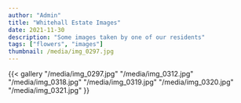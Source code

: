 ```yaml
---
author: "Admin"
title: "Whitehall Estate Images"
date: 2021-11-30
description: "Some images taken by one of our residents"
tags: ["flowers", "images"]
thumbnail: /media/img_0297.jpg
---
```

{{< gallery
"/media/img_0297.jpg"
"/media/img_0312.jpg"
"/media/img_0318.jpg"
"/media/img_0319.jpg"
"/media/img_0320.jpg"
"/media/img_0321.jpg"
}}



